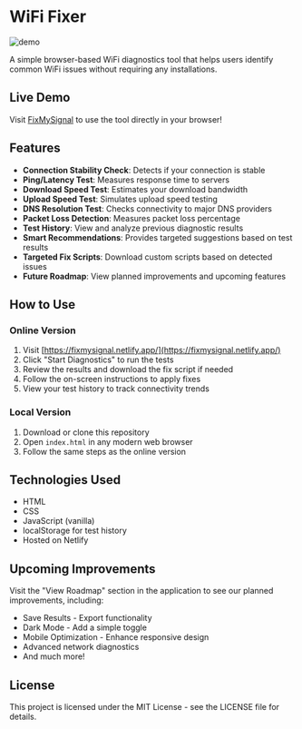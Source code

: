 # WiFi Fixer

![demo](https://github.com/user-attachments/assets/67eb1f47-e737-45eb-9271-91a0b39508da)

A simple browser-based WiFi diagnostics tool that helps users identify common WiFi issues without requiring any installations.

## Live Demo

Visit [FixMySignal](https://fixmysignal.netlify.app/) to use the tool directly in your browser!

## Features

- **Connection Stability Check**: Detects if your connection is stable
- **Ping/Latency Test**: Measures response time to servers
- **Download Speed Test**: Estimates your download bandwidth
- **Upload Speed Test**: Simulates upload speed testing
- **DNS Resolution Test**: Checks connectivity to major DNS providers
- **Packet Loss Detection**: Measures packet loss percentage
- **Test History**: View and analyze previous diagnostic results
- **Smart Recommendations**: Provides targeted suggestions based on test results
- **Targeted Fix Scripts**: Download custom scripts based on detected issues
- **Future Roadmap**: View planned improvements and upcoming features

## How to Use

### Online Version
1. Visit [https://fixmysignal.netlify.app/](https://fixmysignal.netlify.app/)
2. Click "Start Diagnostics" to run the tests
3. Review the results and download the fix script if needed
4. Follow the on-screen instructions to apply fixes
5. View your test history to track connectivity trends

### Local Version
1. Download or clone this repository
2. Open `index.html` in any modern web browser
3. Follow the same steps as the online version

## Technologies Used

- HTML
- CSS
- JavaScript (vanilla)
- localStorage for test history
- Hosted on Netlify

## Upcoming Improvements

Visit the "View Roadmap" section in the application to see our planned improvements, including:
- Save Results - Export functionality
- Dark Mode - Add a simple toggle
- Mobile Optimization - Enhance responsive design
- Advanced network diagnostics
- And much more!

## License

This project is licensed under the MIT License - see the LICENSE file for details.
